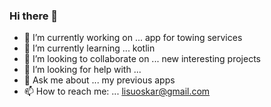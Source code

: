 ### Hi there 👋

- 🔭 I’m currently working on ... app for towing services
- 🌱 I’m currently learning ... kotlin
- 👯 I’m looking to collaborate on ... new interesting projects
- 🤔 I’m looking for help with ... 
- 💬 Ask me about ... my previous apps
- 📫 How to reach me: ... lisuoskar@gmail.com


